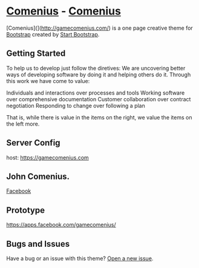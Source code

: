# [Comenius](http://gamecomenius.com/) - [Comenius](http://gamecomenius.com/)
 
[Comenius](](http://gamecomenius.com/) is a one page creative theme for [Bootstrap](http://getbootstrap.com/) created by [Start Bootstrap](http://startbootstrap.com/).

## Getting Started

To help us to develop just follow the diretives:
 We are uncovering better ways of developing
software by doing it and helping others do it.
Through this work we have come to value:

Individuals and interactions over processes and tools
Working software over comprehensive documentation
Customer collaboration over contract negotiation
Responding to change over following a plan

That is, while there is value in the items on
the right, we value the items on the left more.

## Server Config
 

host: https://gamecomenius.com


## John Comenius.

[Facebook](https://www.facebook.com/profile.php?id=100009506569098)
 

## Prototype

https://apps.facebook.com/gamecomenius/

## Bugs and Issues

Have a bug or an issue with this theme? [Open a new issue](https://github.com/gamecomenius/issues).
  


 
